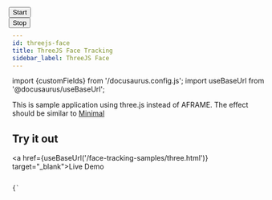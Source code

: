 ```yaml
---
id: threejs-face
title: ThreeJS Face Tracking
sidebar_label: ThreeJS Face
---
```


import {customFields} from '/docusaurus.config.js';
import useBaseUrl from '@docusaurus/useBaseUrl';

This is sample application using three.js instead of AFRAME. The effect should be similar to <a href="../face-tracking-examples/minimal">Minimal</a>

## Try it out
<a href={useBaseUrl('/face-tracking-samples/three.html')} target="_blank">Live Demo</a>

<code>
{`
<html>
  <head>
    <script async src="https://unpkg.com/es-module-shims@1.7.2/dist/es-module-shims.js"></script>
    <script type="importmap">
    {
      "imports": {
	"three": "https://unpkg.com/three@0.153.0/build/three.module.js",
	"three/addons/": "https://unpkg.com/three@0.153.0/examples/jsm/",
	"mindar-face-three":"https://cdn.jsdelivr.net/npm/mind-ar@${customFields.libVersion}/dist/mindar-face-three.prod.js"
      }
    }
    </script>
    <script type="module">
      import * as THREE from 'three';
      import { MindARThree } from 'mindar-face-three';
      const mindarThree = new MindARThree({
	container: document.querySelector("#container"),
      });
      const {renderer, scene, camera} = mindarThree;
      const anchor = mindarThree.addAnchor(1);
      const geometry = new THREE.SphereGeometry( 0.1, 32, 16 );
      const material = new THREE.MeshBasicMaterial( {color: 0x00ffff, transparent: true, opacity: 0.5} );
      const sphere = new THREE.Mesh( geometry, material );
      anchor.group.add(sphere);
      const start = async() => {
	await mindarThree.start();
	renderer.setAnimationLoop(() => {
	  renderer.render(scene, camera);
	});
      }
      const startButton = document.querySelector("#startButton");
      startButton.addEventListener("click", () => {
	start();
      });
      stopButton.addEventListener("click", () => {
	mindarThree.stop();
	mindarThree.renderer.setAnimationLoop(null);
      });
    </script>
    <style>
      body {
	margin: 0;
      }
      #container {
	width: 100vw;
	height: 100vh;
	position: relative;
	overflow: hidden;
      }
      #control {
	position: fixed;
	top: 0;
	left: 0;
	z-index: 2;
      }
    </style>
  </head>
  <body>
    <div id="control">
      <button id="startButton">Start</button>
      <button id="stopButton">Stop</button>
    </div>
    <div id="container">
    </div>
  </body>
</html>
`}
</code>
